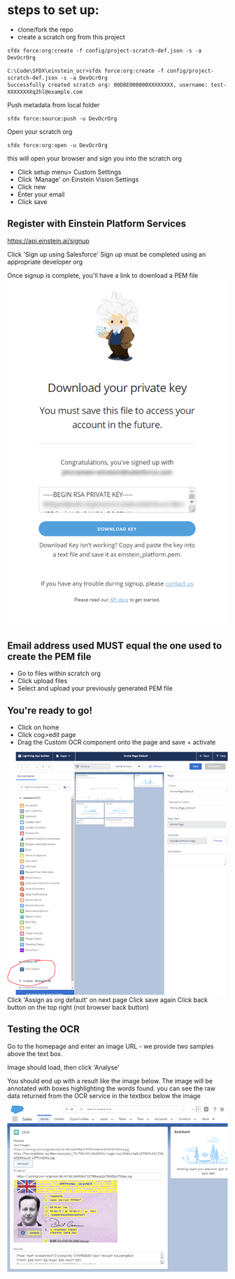 # steps to set up:
* clone/fork the repo
* create a scratch org from this project
~~~~
sfdx force:org:create -f config/project-scratch-def.json -s -a DevOcrOrg
~~~~
~~~~
C:\Code\SFDX\einstein_ocr>sfdx force:org:create -f config/project-scratch-def.json -s -a DevOcrOrg
Successfully created scratch org: 00D8E000000XXXXXXXX, username: test-XXXXXXXXq2hl@example.com
~~~~

Push metadata from local folder
~~~~
sfdx force:source:push -u DevOcrOrg
~~~~

Open your scratch org
~~~~
sfdx force:org:open -u DevOcrOrg
~~~~

this will open your browser and sign you into the scratch org

* Click setup menu> Custom Settings
* Click 'Manage' on Einstein Vision Settings
* Click new
* Enter your email
* Click save

## Register with Einstein Platform Services

https://api.einstein.ai/signup

Click 'Sign up using Salesforce'
Sign up must be completed using an appropriate developer org

Once signup is complete, you'll have a link to download a PEM file
![Alt](/_assets/images/downloadPemKey.png "Download your PEM key")
## Email address used MUST equal the one used to create the PEM file

* Go to files within scratch org
* Click upload files
* Select and upload your previously generated PEM file

## You're ready to go!

* Click on home
* Click cog>edit page
* Drag the Custom OCR component onto the page and save + activate

![Alt](/_assets/images/OCR_Component.PNG "Add the OCR component to your home page")
Click 'Assign as org default' on next page
Click save again
Click back button on the top right (not browser back button)

## Testing the OCR
Go to the homepage and enter an image URL - we provide two samples above the text box.

Image should load, then click 'Analyse'

You should end up with a result like the image below. The image will be annotated with boxes highlighting the words found. you can see the raw data returned from the OCR service in the textbox below the image

![Alt](/_assets/images/sampleOcrResult.PNG "Sample OCR output")
